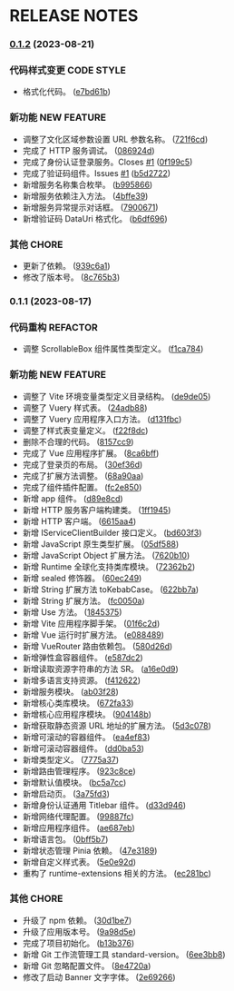 # RELEASE NOTES
### [0.1.2](https://codeup.aliyun.com/61935ec0e84c82e79291a8b7/base/vuery/compare/v0.1.1...v0.1.2) (2023-08-21)


### 代码样式变更 CODE STYLE

* 格式化代码。 ([e7bd61b](https://codeup.aliyun.com/61935ec0e84c82e79291a8b7/base/vuery/commit/e7bd61b36c4d6db26f371918efa0d8997ec01944))


### 新功能 NEW FEATURE

* 调整了文化区域参数设置 URL 参数名称。 ([721f6cd](https://codeup.aliyun.com/61935ec0e84c82e79291a8b7/base/vuery/commit/721f6cd46ec126450ed12b397d40720ee274d0ca))
* 完成了 HTTP 服务调试。 ([086924d](https://codeup.aliyun.com/61935ec0e84c82e79291a8b7/base/vuery/commit/086924d18249026e910faec6c44599ec922bdb7e))
* 完成了身份认证登录服务。Closes [#1](https://codeup.aliyun.com/61935ec0e84c82e79291a8b7/base/vuery/issues/1) ([0f199c5](https://codeup.aliyun.com/61935ec0e84c82e79291a8b7/base/vuery/commit/0f199c53a4fd7b32d37304a57be0a6d6666b352b))
* 完成了验证码组件。Issues [#1](https://codeup.aliyun.com/61935ec0e84c82e79291a8b7/base/vuery/issues/1) ([b5d2722](https://codeup.aliyun.com/61935ec0e84c82e79291a8b7/base/vuery/commit/b5d27227a9685f533d9ddc956d5495856cd3fb04))
* 新增服务名称集合枚举。 ([b995866](https://codeup.aliyun.com/61935ec0e84c82e79291a8b7/base/vuery/commit/b9958662c878f112a9cee4c3e3f069fee2fc9e17))
* 新增服务依赖注入方法。 ([4bffe39](https://codeup.aliyun.com/61935ec0e84c82e79291a8b7/base/vuery/commit/4bffe39e1605a7f4aec2a289b992ba2b86407930))
* 新增服务异常提示对话框。 ([7900671](https://codeup.aliyun.com/61935ec0e84c82e79291a8b7/base/vuery/commit/790067110b1aa00a502dc2717e4e1df529cccf87))
* 新增验证码 DataUri 格式化。 ([b6df696](https://codeup.aliyun.com/61935ec0e84c82e79291a8b7/base/vuery/commit/b6df6967d88f81c46744ccb177906000bb77c659))


### 其他 CHORE

* 更新了依赖。 ([939c6a1](https://codeup.aliyun.com/61935ec0e84c82e79291a8b7/base/vuery/commit/939c6a1370cfb237d75765828bdaee35954ef104))
* 修改了版本号。 ([8c765b3](https://codeup.aliyun.com/61935ec0e84c82e79291a8b7/base/vuery/commit/8c765b3022d55dd92d5397aae11563743962f06c))

### 0.1.1 (2023-08-17)


### 代码重构 REFACTOR

* 调整 ScrollableBox 组件属性类型定义。 ([f1ca784](https://codeup.aliyun.com/61935ec0e84c82e79291a8b7/base/vuery/commit/f1ca784555045893726ca5c2a7ea3c858c7de6d2))


### 新功能 NEW FEATURE

* 调整了 Vite 环境变量类型定义目录结构。 ([de9de05](https://codeup.aliyun.com/61935ec0e84c82e79291a8b7/base/vuery/commit/de9de05534d34592ffbfdaf89528743c3dc7e98a))
* 调整了 Vuery 样式表。 ([24adb88](https://codeup.aliyun.com/61935ec0e84c82e79291a8b7/base/vuery/commit/24adb88bc1563789f4c603125cb2ba95967795ee))
* 调整了 Vuery 应用程序入口方法。 ([d131fbc](https://codeup.aliyun.com/61935ec0e84c82e79291a8b7/base/vuery/commit/d131fbc49d5cc480b5c9dbd3948f9d2e709a44ab))
* 调整了样式表变量定义。 ([f22f8dc](https://codeup.aliyun.com/61935ec0e84c82e79291a8b7/base/vuery/commit/f22f8dc9d3e1555503483478cfd5320234ab16e1))
* 删除不合理的代码。 ([8157cc9](https://codeup.aliyun.com/61935ec0e84c82e79291a8b7/base/vuery/commit/8157cc9205a71ba9190b50e446b7470c223548a5))
* 完成了 Vue 应用程序扩展。 ([8ca6bff](https://codeup.aliyun.com/61935ec0e84c82e79291a8b7/base/vuery/commit/8ca6bfffba0699fec4fff9b519e06fc010120fb3))
* 完成了登录页的布局。 ([30ef36d](https://codeup.aliyun.com/61935ec0e84c82e79291a8b7/base/vuery/commit/30ef36dcee1d4ef2ce4e3f4e32694863f2e10b96))
* 完成了扩展方法调整。 ([68a90aa](https://codeup.aliyun.com/61935ec0e84c82e79291a8b7/base/vuery/commit/68a90aa7a2c5ffcce50f04c756d05d7d4c6dd43e))
* 完成了组件插件配置。 ([fc2e850](https://codeup.aliyun.com/61935ec0e84c82e79291a8b7/base/vuery/commit/fc2e85005bbb90c0f716fde8aaa358b9895d335b))
* 新增 app 组件。 ([d89e8cd](https://codeup.aliyun.com/61935ec0e84c82e79291a8b7/base/vuery/commit/d89e8cddbf9dfb01f6a868821e6e04de787b1985))
* 新增 HTTP 服务客户端构建类。 ([1ff1945](https://codeup.aliyun.com/61935ec0e84c82e79291a8b7/base/vuery/commit/1ff1945ef83d4111a58ebfe21e25ee631f3eaded))
* 新增 HTTP 客户端。 ([6615aa4](https://codeup.aliyun.com/61935ec0e84c82e79291a8b7/base/vuery/commit/6615aa4998eed47de1bcb1acdbb3b386b17c55cd))
* 新增 IServiceClientBuilder 接口定义。 ([bd603f3](https://codeup.aliyun.com/61935ec0e84c82e79291a8b7/base/vuery/commit/bd603f38b51c4a8a388c687c03d7efb6fb0e3f77))
* 新增 JavaScript 原生类型扩展。 ([05df588](https://codeup.aliyun.com/61935ec0e84c82e79291a8b7/base/vuery/commit/05df58808c587da6ee4206d44f3dd0b056637007))
* 新增 JavaScript Object 扩展方法。 ([7620b10](https://codeup.aliyun.com/61935ec0e84c82e79291a8b7/base/vuery/commit/7620b10b60d1e628e8b2604c165f26c1e401d43a))
* 新增 Runtime 全球化支持类库模块。 ([72362b2](https://codeup.aliyun.com/61935ec0e84c82e79291a8b7/base/vuery/commit/72362b275b9feba5c88aa31040b2cee652926134))
* 新增 sealed 修饰器。 ([60ec249](https://codeup.aliyun.com/61935ec0e84c82e79291a8b7/base/vuery/commit/60ec24941b4c525b62539565b719cdfca6eb06a9))
* 新增 String 扩展方法 toKebabCase。 ([622bb7a](https://codeup.aliyun.com/61935ec0e84c82e79291a8b7/base/vuery/commit/622bb7aa4ddb2a5bef883d223f8f7a213cd66baa))
* 新增 String 扩展方法。 ([fc0050a](https://codeup.aliyun.com/61935ec0e84c82e79291a8b7/base/vuery/commit/fc0050a76380a367b88a84466c25e535ff0bfe0b))
* 新增 Use 方法。 ([1845375](https://codeup.aliyun.com/61935ec0e84c82e79291a8b7/base/vuery/commit/18453757bf2e95fc0c136e2b8b0d8f13376fb467))
* 新增 Vite 应用程序脚手架。 ([01f6c2d](https://codeup.aliyun.com/61935ec0e84c82e79291a8b7/base/vuery/commit/01f6c2df3432a182a2c9a71eedf0c48992b4f07d))
* 新增 Vue 运行时扩展方法。 ([e088489](https://codeup.aliyun.com/61935ec0e84c82e79291a8b7/base/vuery/commit/e0884892337a8ccb6b686423313353cf1dccc399))
* 新增 VueRouter 路由依赖包。 ([580d26d](https://codeup.aliyun.com/61935ec0e84c82e79291a8b7/base/vuery/commit/580d26d6262753ce27c820c3cc15f09ee76cbd18))
* 新增弹性盒容器组件。 ([e587dc2](https://codeup.aliyun.com/61935ec0e84c82e79291a8b7/base/vuery/commit/e587dc2d6ea76ec0904560cdaaf92603dd41aa0f))
* 新增读取资源字符串的方法 SR。 ([a16e0d9](https://codeup.aliyun.com/61935ec0e84c82e79291a8b7/base/vuery/commit/a16e0d9a3eec5859bc673acf128eabf1fab66c81))
* 新增多语言支持资源。 ([f412622](https://codeup.aliyun.com/61935ec0e84c82e79291a8b7/base/vuery/commit/f412622ee7c58746b978a51978ef147eeb85f0f3))
* 新增服务模块。 ([ab03f28](https://codeup.aliyun.com/61935ec0e84c82e79291a8b7/base/vuery/commit/ab03f288686370b4810abdd90bcc37639b9c7fca))
* 新增核心类库模块。 ([672fa33](https://codeup.aliyun.com/61935ec0e84c82e79291a8b7/base/vuery/commit/672fa3325e6f7da5af66e71e984fc1a9ec834671))
* 新增核心应用程序模块。 ([904148b](https://codeup.aliyun.com/61935ec0e84c82e79291a8b7/base/vuery/commit/904148b2b2aedd320cf8cf51b2be2d38f20ba186))
* 新增获取静态资源 URL 地址的扩展方法。 ([5d3c078](https://codeup.aliyun.com/61935ec0e84c82e79291a8b7/base/vuery/commit/5d3c0783541f54764a4aee6c164839ee56208111))
* 新增可滚动的容器组件。 ([ea4ef83](https://codeup.aliyun.com/61935ec0e84c82e79291a8b7/base/vuery/commit/ea4ef83d4146fad72c29b63f391697bf7e313c68))
* 新增可滚动容器组件。 ([dd0ba53](https://codeup.aliyun.com/61935ec0e84c82e79291a8b7/base/vuery/commit/dd0ba532053f49f7a41d6884ff2fb325175c33f6))
* 新增类型定义。 ([7775a37](https://codeup.aliyun.com/61935ec0e84c82e79291a8b7/base/vuery/commit/7775a379e2601a5c75d11256392d26017bca4822))
* 新增路由管理程序。 ([923c8ce](https://codeup.aliyun.com/61935ec0e84c82e79291a8b7/base/vuery/commit/923c8ce0aa3e34d28c6efb81cf3a0acd66b98706))
* 新增默认值模块。 ([bc5a7cc](https://codeup.aliyun.com/61935ec0e84c82e79291a8b7/base/vuery/commit/bc5a7ccc640f8a9dae46bb9b622042bab44c9121))
* 新增启动页。 ([3a75fd3](https://codeup.aliyun.com/61935ec0e84c82e79291a8b7/base/vuery/commit/3a75fd38850ff9d2033ba11e7f6fa5afee8255e1))
* 新增身份认证通用 Titlebar 组件。 ([d33d946](https://codeup.aliyun.com/61935ec0e84c82e79291a8b7/base/vuery/commit/d33d94690715fd5bbe642f64f89571b0756235e6))
* 新增网络代理配置。 ([99887fc](https://codeup.aliyun.com/61935ec0e84c82e79291a8b7/base/vuery/commit/99887fce1c43b0cb8e59389f4390a915b88e03d4))
* 新增应用程序组件。 ([ae687eb](https://codeup.aliyun.com/61935ec0e84c82e79291a8b7/base/vuery/commit/ae687ebc25ecf18bee00bc52065099c2d629ff63))
* 新增语言包。 ([0bff5b7](https://codeup.aliyun.com/61935ec0e84c82e79291a8b7/base/vuery/commit/0bff5b70fa5a549d93ba6ac509b6e1b4882ef365))
* 新增状态管理 Pinia 依赖。 ([47e3189](https://codeup.aliyun.com/61935ec0e84c82e79291a8b7/base/vuery/commit/47e31894fadb551c479abf2844f59c160625995e))
* 新增自定义样式表。 ([5e0e92d](https://codeup.aliyun.com/61935ec0e84c82e79291a8b7/base/vuery/commit/5e0e92de8c659acad025b35add9334daa3382a51))
* 重构了 runtime-extensions 相关的方法。 ([ec281bc](https://codeup.aliyun.com/61935ec0e84c82e79291a8b7/base/vuery/commit/ec281bce0b5af30178dd22d5d9ce9f831d9e0930))


### 其他 CHORE

* 升级了 npm 依赖。 ([30d1be7](https://codeup.aliyun.com/61935ec0e84c82e79291a8b7/base/vuery/commit/30d1be7d94c0497a5ffcd091ed3a59f661ddcf20))
* 升级了应用版本号。 ([9a98d5e](https://codeup.aliyun.com/61935ec0e84c82e79291a8b7/base/vuery/commit/9a98d5e54765a3336178afe62fa42d8280534860))
* 完成了项目初始化。 ([b13b376](https://codeup.aliyun.com/61935ec0e84c82e79291a8b7/base/vuery/commit/b13b376a0c3e14a87101f8ad0c1a24bbed732721))
* 新增 Git 工作流管理工具 standard-version。 ([6ee3bb8](https://codeup.aliyun.com/61935ec0e84c82e79291a8b7/base/vuery/commit/6ee3bb8034bdc57351971d7daa7385870af52a5d))
* 新增 Git 忽略配置文件。 ([8e4720a](https://codeup.aliyun.com/61935ec0e84c82e79291a8b7/base/vuery/commit/8e4720a98f3204c8a74f2b764eda05ac4ca0441a))
* 修改了启动 Banner 文字字体。 ([2e69266](https://codeup.aliyun.com/61935ec0e84c82e79291a8b7/base/vuery/commit/2e692664571c9df47169657453e09d45a1a568fa))

